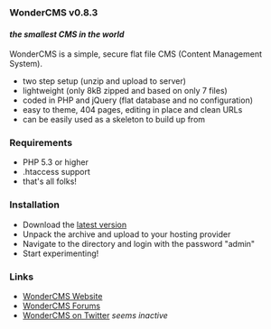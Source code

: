 ### **WonderCMS** v0.8.3
#### *the smallest CMS in the world*

WonderCMS is a simple, secure flat file CMS (Content Management System).
- two step setup (unzip and upload to server)
- lightweight (only 8kB zipped and based on only 7 files)
- coded in PHP and jQuery (flat database and no configuration)
- easy to theme, 404 pages, editing in place and clean URLs
- can be easily used as a skeleton to build up from

### Requirements
- PHP 5.3 or higher
- .htaccess support
- that's all folks!

### Installation
- Download the [latest version](https://github.com/1Seann/wondercms/archive/master.zip)
- Unpack the archive and upload to your hosting provider
- Navigate to the directory and login with the password "admin"
- Start experimenting!

### Links
- [WonderCMS Website](http://wondercms.com/)
- [WonderCMS Forums](http://wondercms.com/forum/)
- [WonderCMS on Twitter](http://twitter.com/wondercms) *seems inactive*
